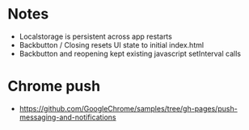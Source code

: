 # Notes

* Localstorage is persistent across app restarts
* Backbutton / Closing resets UI state to initial index.html
* Backbutton and reopening kept existing javascript setInterval calls

# Chrome push
* https://github.com/GoogleChrome/samples/tree/gh-pages/push-messaging-and-notifications
